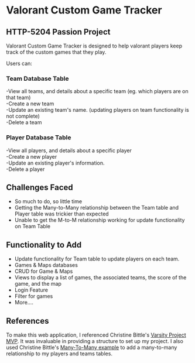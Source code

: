 # Valorant Custom Game Tracker

## HTTP-5204 Passion Project

Valorant Custom Game Tracker is designed to help valorant players keep track of the custom games that they play.

Users can:

### Team Database Table
-View all teams, and details about a specific team (eg. which players are on that team)\
-Create a new team\
-Update an existing team's name. (updating players on team functionality is not complete)\
-Delete a team

### Player Database Table
-View all players, and details about a specific player\
-Create a new player\
-Update an existing player's information.\
-Delete a player

## Challenges Faced
- So much to do, so little time
- Getting the Many-to-Many relationship between the Team table and Player table was trickier than expected
- Unable to get the M-to-M relationship working for update functionality on Team Table

## Functionality to Add
- Update functionality for Team table to update players on each team.
- Games & Maps databases
- CRUD for Game & Maps
- Views to display a list of games, the associated teams, the score of the game, and the map
- Login Feature
- Filter for games
- More....


## References
To make this web application, I referenced Christine Bittle's [Varsity Project MVP](https://github.com/christinebittle/varsity_mvp). It was invaluable in providing a structure to set up my project. I also used Christine Bittle's [Many-To-Many example](https://github.com/christinebittle/EF_Many_Many_Explicit) to add a many-to-many relationship to my players and teams tables.
